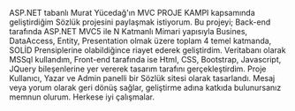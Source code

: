  ASP.NET
 tabanlı Murat Yücedağ'ın MVC PROJE KAMPI kapsamında geliştirdiğim Sözlük projesini paylaşmak istiyorum.
Bu projeyi; Back-end tarafında ASP.NET
 MVC5 ile N Katmanlı Mimari yapısıyla Busines, DataAccess, Entity, Presentation olmak üzere toplam 4 temel katmanda, SOLİD Prensiplerine olabildiğince riayet ederek geliştirdim. Veritabanı olarak MSSql kullandım, Front-end tarafında ise Html, CSS, Bootstrap, Javascript, JQuery bileşenlerine yer vererek tasarım tarafını gerçekleştirdim.
Proje Kullanıcı, Yazar ve Admin panelli bir Sözlük sitesi olarak tasarlandı.
Mesaj veya yorum olarak geri dönüş sağlar, geliştirme adına katkıda bulunursanız memnun olurum. Herkese iyi çalışmalar.
